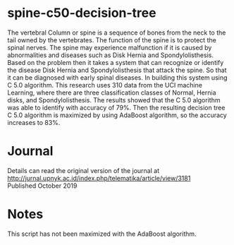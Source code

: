 # spine-c50-decision-tree
The vertebral Column or spine is a sequence of bones from the neck to the tail owned by the vertebrates. 
The function of the spine is to protect the spinal nerves. 
The spine may experience malfunction if it is caused by abnormalities and diseases such as Disk Hernia and Spondylolisthesis. 
Based on the problem then it takes a system that can recognize or identify the disease Disk Hernia and Spondylolisthesis that attack the spine. 
So that it can be diagnosed with early spinal diseases. In building this system using C 5.0 algorithm. 
This research uses 310 data from the UCI machine Learning, where there are three classification classes of Normal, Hernia disks, and Spondylolisthesis. 
The results showed that the C 5.0 algorithm was able to identify with accuracy of 79%. 
Then the resulting decision tree C 5.0 algorithm is maximized by using AdaBoost algorithm, so the accuracy increases to 83%.

# Journal
Details can read the original version of the journal at http://jurnal.upnyk.ac.id/index.php/telematika/article/view/3181 <br>
Published October 2019

# Notes
This script has not been maximized with the AdaBoost algorithm.
